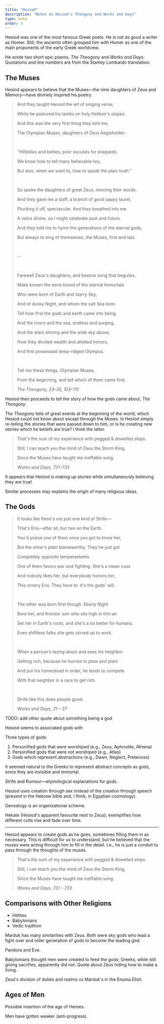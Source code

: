 ```yaml
---
title: "Hesiod"
description: "Notes on Hesiod's Theogony and Works and Days"
type: note
order: 3
---
```


Hesiod was one of the most famous Greek poets.  He is not as good a writer as Homer. Still, the ancients often grouped him with Homer as one of the main proponents of the early Greek worldview.

He wrote two short epic poems,  _The Theogony_ and _Works and Days_.  Quotations and line numbers are from the Stanley Lombardo translation.

## The Muses

Hesiod appears to believe that the Muses—the nine daughters of Zeus and Memory—have divinely inspired his poetry.

<blockquote class="poetry">
<p>And they taught Hesiod the art of singing verse,</p>
<p>While he pastured his lambs on holy Helikon's slopes.</p>
<p>And this was the very first thing they told me,</p>
<p>The Olympian Muses, daughters of Zeus Aegisholder:</p>
<br>
<p>"Hillbillies and bellies, poor excuses for shepards:</p>
<p>We know how to tell many believable lies,</p>
<p>But also, when we want to, how to speak the plain truth."</p>
<br>
<p>So spoke the daughters of great Zeus, mincing their words.</p>
<p>And they gave me a staff, a branch of good sappy laurel,</p>
<p>Plucking it off, spectacular.  And they breathed into me</p>
<p>A voice divine, so I might celebrate past and future.</p>
<p>And they told me to hymn the generations of the eternal gods,</p>
<p>But always to sing of themselves, the Muses, first and last.</p>
<br>
<p>⋯</p>
<br>
<p>Farewell Zeus's daughters, and bestow song that beguiles.</p>
<p>Make known the eerie brood of the eternal Immortals</p>
<p>Who were born of Earth and starry Sky,</p>
<p>And of dusky Night, and whom the salt Sea bore.</p>
<p>Tell how first the gods and earth came into being</p>
<p>And the rivers and the sea, endless and surging,</p>
<p>And the stars shining and the wide sky above;</p>
<p>How they divided wealth and allotted honors,</p>
<p>And first possessed deep-ridged Olympus.</p>
<br>
<p>Tell me these things, Olympian Muses,</p>
<p>From the beginning, and tell which of them came first.</p>
<cite>The Theogony, 23–35, 103–115</cite>
</blockquote>

Hesiod then proceeds to tell the story of how the gods came about, _The Theogony_.

_The Theogony_ tells of great events at the beginning of the world, which Hesiod could not know about except through the Muses.  Is Hesiod simply re-telling the stories that were passed down to him, or is he creating new stories which he beliefs are true?  I think the latter.

<blockquote class="poetry">
<p>That's the sum of my experience with pegged & dowelled ships.</p>
<p>Still, I can teach you the mind of Zeus the Storm King,</p>
<p>Since the Muses have taught me ineffable song.</p>
<cite>Works and Days, 731–733</cite>
</blockquote>

It appears that Hesiod is making up stories while simultaneously believing they are true!

Similar processes may explains the origin of many religious ideas.

## The Gods

<blockquote class="poetry">
<p>It looks like there's not just one kind of Strife—</p>
<p>That's Eris—after all, but two on the Earth.</p>
<p>You'd praise one of them once you got to know her,</p>
<p>But the other's plain blameworthy.  They've just got</p>
<p>Completely opposite temperaments.</p>
<p>One of them favors war and fighting. She's a mean cuss</p>
<p>And nobody likes her, but everybody honors her,</p>
<p>This ornery Eris.  They have to: it's the gods' will.</p>
<br>
<p>The other was born first though.  Ebony Night</p>
<p>Bore her, and Kronos' son who sits high in thin air</p>
<p>Set her in Earth's roots, and she's a lot better for humans.</p>
<p>Even shiftless folks she gets stirred up to work.</p>
<br>
<p>When a person's lazing about and sees his neighbor</p>
<p>Getting rich, because he hurries to plow and plant</p>
<p>And put his homestead in order, he tends to compete</p>
<p>With that neighbor in a race to get rich.</p>
<br>
<p>Strife like this does people good.</p>
<cite>Works and Days, 21 – 37</cite>
</blockquote>

TODO: add other quote about something being a god

Hesiod seems to associated gods with

Three types of gods:

1. Personified gods that were worshiped (e.g., Zeus, Aphrodite, Athena)
2. Personified gods that were not worshiped (e.g., Atlas)
3. Gods which represent abstractions (e.g., Dawn, Neglect, Pretences)

It seemed natural to the Greeks to represent abstract concepts as gods, since they are invisible and immortal.

Strife and Rumour—etymological explanations for gods.

Hesiod uses creation through sex instead of the creation through speech (present in the Hebrew bible and, I think, in Egyptian cosmology).

Genealogy is an organizational scheme.

Hekate (Hesiod's apparent favourite next to Zeus); exemplifies how different cults rise and fade over time.

---

Hesiod appears to create gods as he goes, sometimes filling them in as necessary.  This is difficult for us to understand, but he believed that the muses were acting through him to fill in the detail.  I.e., he is just a conduit to pass through the thoughts of the muses.

<blockquote class="poetry">
<p>That's the sum of my experience with pegged & dowelled ships.</p>
<p>Still, I can teach you the mind of Zeus the Storm King,</p>
<p>Since the Muses have taught me ineffable song.</p>
<cite>Works and Days, 731 – 733</cite>
</blockquote>

## Comparisons with Other Religions

- Hittites
- Babylonians
- Vedic tradition

Marduk has many similarities with Zeus.  Both were sky gods who lead a fight over and older generation of gods to become the leading god.

Pandora and Eve.

Babylonians thought men were created to feed the gods; Greeks, while still giving sacrifies, apparently did not.  Quote about Zeus hiding how to make a living.

Zeus's division of duties and realms vs Marduk's in the Enuma Elish.

## Ages of Men

Possible insertion of the age of Heroes.

Men have gotten weaker (anti-progress).
